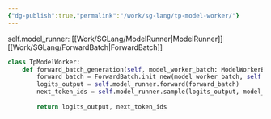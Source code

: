 ```yaml
---
{"dg-publish":true,"permalink":"/work/sg-lang/tp-model-worker/"}
---
```



self.model_runner: [[Work/SGLang/ModelRunner\|ModelRunner]]
[[Work/SGLang/ForwardBatch\|ForwardBatch]]

```python title:managers/tp_worker.py
class TpModelWorker:
	def forward_batch_generation(self, model_worker_batch: ModelWorkerBatch) -> Tuple(LogitsProcessorOutput, ...)
		forward_batch = ForwardBatch.init_new(model_worker_batch, self.model_runner)
		logits_output = self.model_runner.forward(forward_batch)
		next_token_ids = self.model_runner.sample(logits_output, model_worker_batch)
		
		return logits_output, next_token_ids
```
